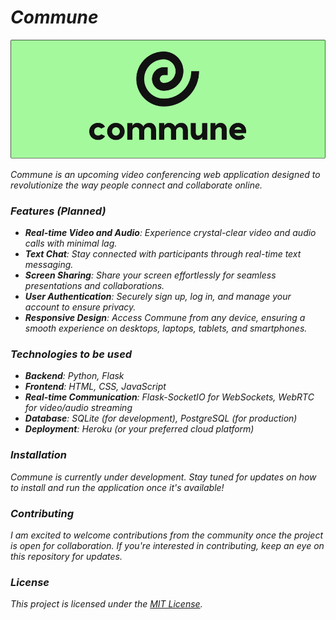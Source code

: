 # _Commune_ 

<img alt="banner" src="./assets/Banner.png"/>

_Commune is an upcoming video conferencing web application designed to revolutionize the way people connect and collaborate online._


### _Features (Planned)_

- _**Real-time Video and Audio**: Experience crystal-clear video and audio calls with minimal lag._
- _**Text Chat**: Stay connected with participants through real-time text messaging._
- _**Screen Sharing**: Share your screen effortlessly for seamless presentations and collaborations._
- _**User Authentication**: Securely sign up, log in, and manage your account to ensure privacy._
- _**Responsive Design**: Access Commune from any device, ensuring a smooth experience on desktops, laptops, tablets, and smartphones._

### _Technologies to be used_

- _**Backend**: Python, Flask_
- _**Frontend**: HTML, CSS, JavaScript_
- _**Real-time Communication**: Flask-SocketIO for WebSockets, WebRTC for video/audio streaming_
- _**Database**: SQLite (for development), PostgreSQL (for production)_
- _**Deployment**: Heroku (or your preferred cloud platform)_

### _Installation_

_Commune is currently under development. Stay tuned for updates on how to install and run the application once it's available!_

### _Contributing_

_I am excited to welcome contributions from the community once the project is open for collaboration. If you're interested in contributing, keep an eye on this repository for updates._

### _License_

_This project is licensed under the [MIT License](LICENSE)._
